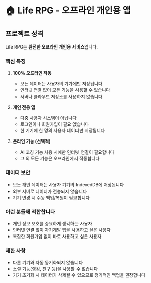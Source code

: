 # 🏠 Life RPG - 오프라인 개인용 앱

## 프로젝트 성격

Life RPG는 **완전한 오프라인 개인용 서비스**입니다.

### 핵심 특징

1. **100% 오프라인 작동**
   - 모든 데이터는 사용자의 기기에만 저장됩니다
   - 인터넷 연결 없이 모든 기능을 사용할 수 있습니다
   - 서버나 클라우드 저장소를 사용하지 않습니다

2. **개인 전용 앱**
   - 다중 사용자 시스템이 아닙니다
   - 로그인이나 회원가입이 필요 없습니다
   - 한 기기에 한 명의 사용자 데이터만 저장됩니다

3. **온라인 기능 (선택적)**
   - AI 코칭 기능 사용 시에만 인터넷 연결이 필요합니다
   - 그 외 모든 기능은 오프라인에서 작동합니다

### 데이터 보안

- 모든 개인 데이터는 사용자 기기의 IndexedDB에 저장됩니다
- 외부 서버로 데이터가 전송되지 않습니다
- 기기 변경 시 수동 백업/복원이 필요합니다

### 이런 분들께 적합합니다

- 개인 정보 보호를 중요하게 생각하는 사용자
- 인터넷 연결 없이 자기계발 앱을 사용하고 싶은 사용자
- 복잡한 회원가입 없이 바로 사용하고 싶은 사용자

### 제한 사항

- 다른 기기와 자동 동기화되지 않습니다
- 소셜 기능(랭킹, 친구 등)을 사용할 수 없습니다
- 기기 초기화 시 데이터가 삭제될 수 있으므로 정기적인 백업을 권장합니다